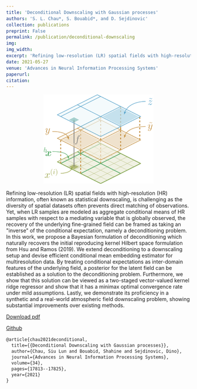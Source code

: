 ```yaml
---
title: 'Deconditional Downscaling with Gaussian processes'
authors: 'S. L. Chau*, S. Bouabid*, and D. Sejdinovic'
collection: publications
preprint: False
permalink: /publication/deconditional-downscaling
img:
img_width:
excerpt: 'Refining low-resolution (LR) spatial fields with high-resolution (HR) information, often known as statistical downscaling, is challenging as the diversity of spatial datasets often prevents direct matching of observations [...]'
date: 2021-05-27
venue: 'Advances in Neural Information Processing Systems'
paperurl:
citation:
---
```


<center>
  <p align="center">
    <img src="/images/deconditional-downscaling.png" alt="figure" width="300"/>
  </p>
</center>


Refining low-resolution (LR) spatial fields with high-resolution (HR) information, often known as statistical downscaling, is challenging as the diversity of spatial datasets often prevents direct matching of observations. Yet, when LR samples are modeled as aggregate conditional means of HR samples with respect to a mediating variable that is globally observed, the recovery of the underlying fine-grained field can be framed as taking an "inverse" of the conditional expectation, namely a deconditioning problem. In this work, we propose a Bayesian formulation of deconditioning which naturally recovers the initial reproducing kernel Hilbert space formulation from Hsu and Ramos (2019). We extend deconditioning to a downscaling setup and devise efficient conditional mean embedding estimator for multiresolution data. By treating conditional expectations as inter-domain features of the underlying field, a posterior for the latent field can be established as a solution to the deconditioning problem. Furthermore, we show that this solution can be viewed as a two-staged vector-valued kernel ridge regressor and show that it has a minimax optimal convergence rate under mild assumptions. Lastly, we demonstrate its proficiency in a synthetic and
a real-world atmospheric field downscaling problem, showing substantial improvements over existing methods.


[Download pdf](https://proceedings.neurips.cc/paper/2021/file/94aef38441efa3380a3bed3faf1f9d5d-Paper.pdf)

[Github](https://github.com/shahineb/deconditional-downscaling)

```
@article{chau2021deconditional,
  title={{Deconditional Downscaling with Gaussian processes}},
  author={Chau, Siu Lun and Bouabid, Shahine and Sejdinovic, Dino},
  journal={Advances in Neural Information Processing Systems},
  volume={34},
  pages={17813--17825},
  year={2021}
}
```

